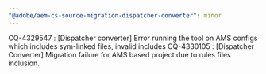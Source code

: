 ```yaml
---
"@adobe/aem-cs-source-migration-dispatcher-converter": minor
---
```


CQ-4329547 : [Dispatcher converter] Error running the tool on AMS configs which includes sym-linked files, invalid includes
CQ-4330105 : [Dispatcher Converter] Migration failure for AMS based project due to rules files inclusion. 
